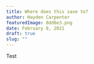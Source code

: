 ```yaml
---
title: Where does this save to?
author: Hayden Carpenter
featuredImage: 8dd6e3.png
date: February 8, 2021
draft: true
slug: ""
---
```

Test